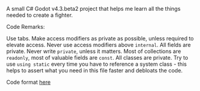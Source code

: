 A small C# Godot v4.3.beta2 project that helps me learn all the things needed to create a fighter.

Code Remarks:

Use tabs.
Make access modifiers as private as possible, unless required to elevate access.
Never use access modifiers above `internal`.
All fields are private.
Never write `private`, unless it matters.
Most of collections are `readonly`, most of valuable fields are `const`.
All classes are private.
Try to use `using static` every time you have to reference a system class - this helps to assert what you need in this file faster and debloats the code.

Code format [here](CodeExample.cs)
